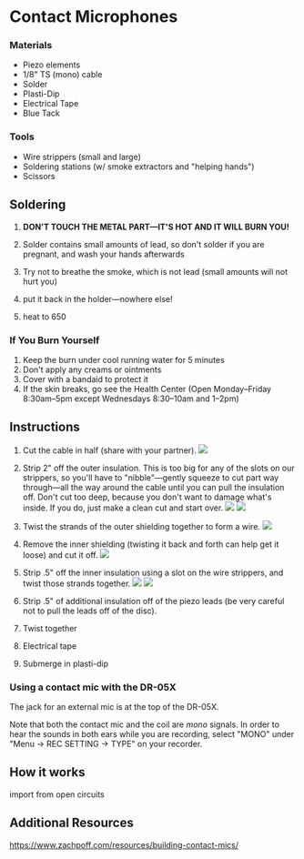 # Contact Microphones

### Materials
- Piezo elements
- 1/8" TS (mono) cable
- Solder
- Plasti-Dip
- Electrical Tape
- Blue Tack
<!-- also check bandaids -->

### Tools
- Wire strippers (small and large)
- Soldering stations (w/ smoke extractors and "helping hands")
- Scissors

## Soldering

1. **DON'T TOUCH THE METAL PART—IT'S HOT AND IT WILL BURN YOU!**
1. Solder contains small amounts of lead, so don't solder if you are pregnant, and wash your hands afterwards 
1. Try not to breathe the smoke, which is not lead (small amounts will not hurt you)


1. put it back in the holder—nowhere else!
1. heat to 650

### If You Burn Yourself

1. Keep the burn under cool running water for 5 minutes
1. Don't apply any creams or ointments
1. Cover with a bandaid to protect it
1. If the skin breaks, go see the Health Center (Open Monday–Friday 8:30am–5pm except Wednesdays 8:30–10am and 1–2pm)


## Instructions


1. Cut the cable in half (share with your partner).
![](media/contact_mic_1.jpg)
1. Strip 2" off the outer insulation. This is too big for any of the slots on our strippers, so you'll have to "nibble"—gently squeeze to cut part way through—all the way around the cable until you can pull the insulation off. Don't cut too deep, because you don't want to damage what's inside. If you do, just make a clean cut and start over.
![](media/contact_mic_2.jpg)
![](media/contact_mic_3.jpg)
1. Twist the strands of the outer shielding together to form a wire. 
![](media/contact_mic_4.jpg)
1. Remove the inner shielding (twisting it back and forth can help get it loose) and cut it off.
![](media/contact_mic_5.jpg)
1. Strip .5" off the inner insulation using a slot on the wire strippers, and twist those strands together.
![](media/contact_mic_6.jpg)
![](media/contact_mic_7.jpg)
1. Strip .5" of additional insulation off of the piezo leads (be very careful not to pull the leads off of the disc).

1. Twist together

1. Electrical tape
1. Submerge in plasti-dip



### Using a contact mic with the DR-05X

The jack for an external mic is at the top of the DR-05X.

Note that both the contact mic and the coil are _mono_ signals. In order to hear the sounds in both ears while you are recording, select "MONO" under "Menu → REC SETTING → TYPE" on your recorder.



## How it works

import from open circuits


## Additional Resources

https://www.zachpoff.com/resources/building-contact-mics/  
